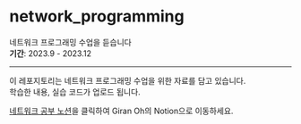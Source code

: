 # network_programming

네트워크 프로그래밍 수업을 듣습니다  
**기간**: 2023.9 - 2023.12

---

이 레포지토리는 네트워크 프로그래밍 수업을 위한 자료를 담고 있습니다.  
학습한 내용, 실습 코드가 업로드 됩니다.  

[네트워크 공부 노션][notion-link]을 클릭하여 Giran Oh의 Notion으로 이동하세요.

[notion-link]: https://scandalous-sense-9f7.notion.site/03a29f701afa465ca0c3651c7cfe07ab
